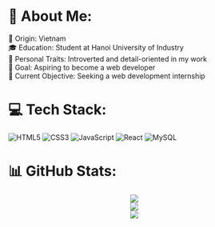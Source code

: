 # 💫 About Me:
🌆 Origin: Vietnam<br>🎓 Education: Student at Hanoi University of Industry<br>🌱 Personal Traits: Introverted and detail-oriented in my work<br>🎯 Goal: Aspiring to become a web developer<br>🤝 Current Objective: Seeking a web development internship


# 💻 Tech Stack:
![HTML5](https://img.shields.io/badge/html5-%23E34F26.svg?style=for-the-badge&logo=html5&logoColor=white) ![CSS3](https://img.shields.io/badge/css3-%231572B6.svg?style=for-the-badge&logo=css3&logoColor=white) ![JavaScript](https://img.shields.io/badge/javascript-%23323330.svg?style=for-the-badge&logo=javascript&logoColor=%23F7DF1E) <!-- ![TypeScript](https://img.shields.io/badge/typescript-%23007ACC.svg?style=for-the-badge&logo=typescript&logoColor=white) --> ![React](https://img.shields.io/badge/react-%2320232a.svg?style=for-the-badge&logo=react&logoColor=%2361DAFB) <!-- ![Next JS](https://img.shields.io/badge/Next-black?style=for-the-badge&logo=next.js&logoColor=white) --> ![MySQL](https://img.shields.io/badge/mysql-4479A1.svg?style=for-the-badge&logo=mysql&logoColor=white) <!-- ![MongoDB](https://img.shields.io/badge/MongoDB-%234ea94b.svg?style=for-the-badge&logo=mongodb&logoColor=white) -->
  # 📊 GitHub Stats:
<div align="center">
  
  ![](https://github-readme-streak-stats.herokuapp.com/?user=devpju&theme=one_dark_pro&hide_border=true)<br/>
  ![](https://github-readme-stats.vercel.app/api?username=devpju&theme=one_dark_pro&hide_border=true&include_all_commits=false&count_private=true)<br/>
  ![](https://github-readme-stats.vercel.app/api/top-langs/?username=devpju&theme=one_dark_pro&hide_border=true&include_all_commits=false&count_private=true&layout=compact)

</div>


<!-- Proudly created with GPRM ( https://gprm.itsvg.in ) -->
